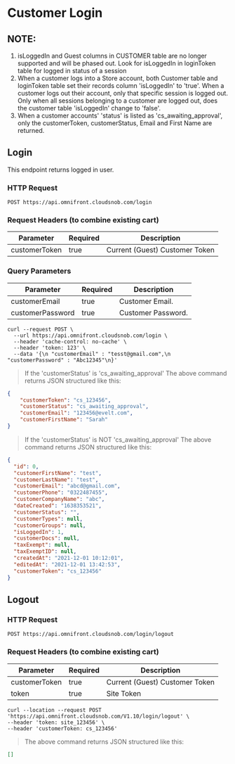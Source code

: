 # Customer Login

## NOTE: 
1. isLoggedIn and Guest columns in CUSTOMER table are no longer supported and will be phased out. Look for isLoggedIn in loginToken table for logged in status of a session
2. When a customer logs into a Store account, both Customer table and loginToken table set their records column 'isLoggedIn' to 'true'. When a customer logs out their account, only that specific session is logged out. Only when all sessions belonging to a customer are logged out, does the customer table 'isLoggedIn' change to 'false'.
3. When a customer accounts' 'status' is listed as 'cs_awaiting_approval', only the customerToken, customerStatus, Email and First Name are returned.


## Login

This endpoint returns logged in user.


### HTTP Request

`POST https://api.omnifront.cloudsnob.com/login`

### Request Headers (to combine existing cart)

| Parameter     | Required | Description                    |
| ------------- | -------- | ------------------------------ |
| customerToken | true     | Current (Guest) Customer Token |

### Query Parameters

| Parameter        | Required | Description        |
| ---------------- | -------- | ------------------ |
| customerEmail    | true     | Customer Email.    |
| customerPassword | true     | Customer Password. |

```shell
curl --request POST \
  --url https://api.omnifront.cloudsnob.com/login \
  --header 'cache-control: no-cache' \
  --header 'token: 123' \
  --data '{\n "customerEmail" : "tesst@gmail.com",\n  "customerPassword" : "Abc12345"\n}'
```

> If the 'customerStatus' is 'cs_awaiting_approval' The above command returns JSON structured like this:
```json
{
    "customerToken": "cs_123456",
    "customerStatus": "cs_awaiting_approval",
    "customerEmail": "123456@evelt.com",
    "customerFirstName": "Sarah"
}
```

> If the 'customerStatus' is NOT 'cs_awaiting_approval' The above command returns JSON structured like this:

```json
{
  "id": 0,
  "customerFirstName": "test",
  "customerLastName": "test",
  "customerEmail": "abcd@gmail.com",
  "customerPhone": "0322487455",
  "customerCompanyName": "abc",
  "dateCreated": "1638353521",
  "customerStatus": "",
  "customerTypes": null,
  "customerGroups": null,
  "isLoggedIn": 1,
  "customerDocs": null,
  "taxExempt": null,
  "taxExemptID": null,
  "createdAt": "2021-12-01 10:12:01",
  "editedAt": "2021-12-01 13:42:53",
  "customerToken": "cs_123456"
}
```

## Logout

### HTTP Request

`POST https://api.omnifront.cloudsnob.com/login/logout`

### Request Headers (to combine existing cart)

| Parameter     | Required | Description                    |
| ------------- | -------- | ------------------------------ |
| customerToken | true     | Current (Guest) Customer Token |
| token         | true     | Site Token                     |



```shell
curl --location --request POST 'https://api.omnifront.cloudsnob.com/V1.10/login/logout' \
--header 'token: site_123456' \
--header 'customerToken: cs_123456'
```

> The above command returns JSON structured like this:

```json
[]
```

